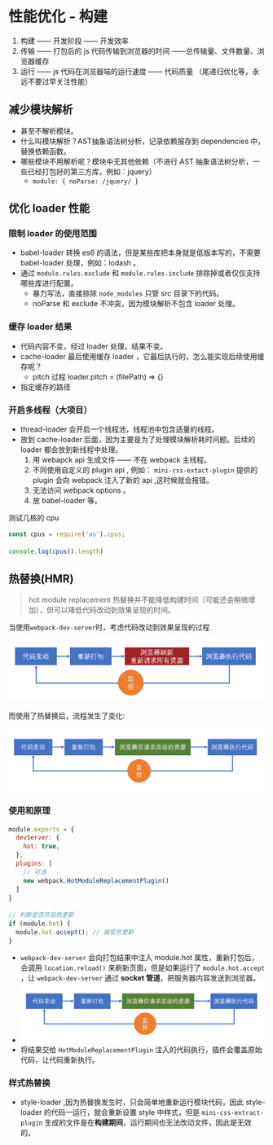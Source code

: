 # 性能优化 - 构建

1. 构建 —— 开发阶段 —— 开发效率
2. 传输 —— 打包后的 js 代码传输到浏览器的时间 ——总传输量、文件数量、浏览器缓存
3. 运行 —— js 代码在浏览器端的运行速度 —— 代码质量 （尾递归优化等，永远不要过早关注性能）

## 减少模块解析

- 甚至不解析模块。
- 什么叫模块解析？AST抽象语法树分析，记录依赖报存到 dependencies 中，替换依赖函数。
- 哪些模块不用解析呢？模块中无其他依赖（不进行 AST 抽象语法树分析，一些已经打包好的第三方库，例如：jquery）
    - `module: { noParse: /jquery/ }`

## 优化 loader 性能

### 限制 loader 的使用范围

- babel-loader 转换 es6 的语法，但是某些库把本身就是低版本写的，不需要 babel-loader 处理，例如：lodash 。
- 通过 `module.rules.exclude` 和 `module.rules.include` 排除掉或者仅仅支持哪些库进行配置。
    - 暴力写法，直接排除 `node_modules` 只管 src 目录下的代码。
    - noParse 和 exclude 不冲突，因为模块解析不包含 loader 处理。

### 缓存 loader 结果

- 代码内容不变，经过 loader 处理，结果不变。
- cache-loader 最后使用缓存 loader ，它最后执行的，怎么能实现后续使用缓存呢？
    - pitch 过程 loader.pitch = (filePath) => {}
- 指定缓存的路径

### 开启多线程（大项目）

- thread-loader 会开启一个线程池，线程池中包含适量的线程。
- 放到 cache-loader 后面，因为主要是为了处理模块解析耗时问题。后续的 loader 都会放到新线程中处理。
  1. 用 webapck api 生成文件 —— 不在 webpack 主线程。
  2. 不同使用自定义的 plugin api , 例如：  `mini-css-extact-plugin` 提供的 plugin 会向 webpack 注入了新的 api ,这时候就会报错。
  3. 无法访问 webpack options 。
  4. 放 babel-loader 等。

测试几核的 cpu
```js
const cpus = require('os').cpus;

console.log(cpus().length)
```

## 热替换(HMR)

> hot module replacement 热替换并不能降低构建时间（可能还会稍微增加），但可以降低代码改动到效果呈现的时间。

当使用`webpack-dev-server`时，考虑代码改动到效果呈现的过程

![代码改动](./imgs/hmr1.png)

而使用了热替换后，流程发生了变化:

![热替换](./imgs/hmr2.png)

### 使用和原理

```js
module.exports = {
  devServer: {
    hot: true,
  },
  plugins: [
    // 可选
    new webpack.HotModuleReplacementPlugin()
  ]
}

// 判断是否开启热更新
if (module.hot) {
  module.hot.accept(); // 接受热更新
}
```

- `webpack-dev-server` 会向打包结果中注入 module.hot 属性，重新打包后，会调用 `location.reload()` 来刷新页面，但是如果运行了 `module.hot.accept` ，让 `webpack-dev-server` 通过 **socket 管道**，把服务器内容发送到浏览器。
- ![热替换](./imgs/hmr2.png)
- 将结果交给 `HotModuleReplacementPlugin` 注入的代码执行，插件会覆盖原始代码，让代码重新执行。

### 样式热替换

- style-loader ,因为热替换发生时，只会简单地重新运行模块代码，因此 style-loader  的代码一运行，就会重新设置 style 中样式，但是 `mini-css-extract-plugin` 生成的文件是在**构建期间**，运行期间也无法改动文件，因此是无效的。

